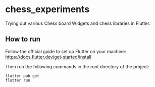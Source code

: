 # chess_experiments

Trying out various Chess board Widgets and chess libraries in Flutter.

## How to run

Follow the official guide to set up Flutter on your machine: https://docs.flutter.dev/get-started/install

Then run the following commands in the root directory of the project:

```
flutter pub get
flutter run
```